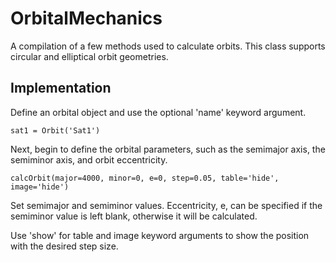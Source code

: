 # OrbitalMechanics

A compilation of a few methods used to calculate orbits. This class supports circular and elliptical orbit geometries.

## Implementation
Define an orbital object and use the optional 'name' keyword argument.

	sat1 = Orbit('Sat1')

Next, begin to define the orbital parameters, such as the semimajor axis, the semiminor axis, and orbit eccentricity. 

	calcOrbit(major=4000, minor=0, e=0, step=0.05, table='hide', image='hide')
	
Set semimajor and semiminor values. Eccentricity, e, can be specified if the semiminor value is left blank, otherwise it will be calculated. 

Use 'show' for table and image keyword arguments to show the position with the desired step size.
